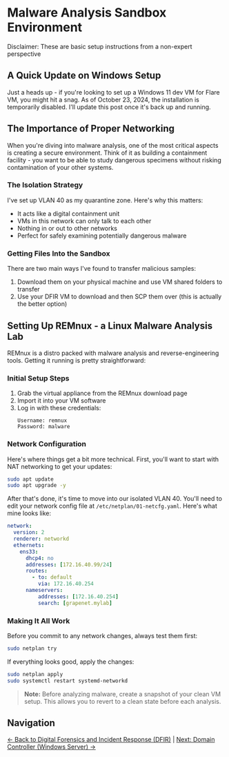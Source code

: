 # Malware Analysis Sandbox Environment
Disclaimer: These are basic setup instructions from a non-expert perspective

## A Quick Update on Windows Setup
Just a heads up - if you're looking to set up a Windows 11 dev VM for Flare VM, you might hit a snag. As of October 23, 2024, the installation is temporarily disabled. I'll update this post once it's back up and running.

## The Importance of Proper Networking
When you're diving into malware analysis, one of the most critical aspects is creating a secure environment. Think of it as building a containment facility - you want to be able to study dangerous specimens without risking contamination of your other systems.

### The Isolation Strategy
I've set up VLAN 40 as my quarantine zone. Here's why this matters:
- It acts like a digital containment unit
- VMs in this network can only talk to each other
- Nothing in or out to other networks
- Perfect for safely examining potentially dangerous malware

### Getting Files Into the Sandbox
There are two main ways I've found to transfer malicious samples:
1. Download them on your physical machine and use VM shared folders to transfer
2. Use your DFIR VM to download and then SCP them over (this is actually the better option)

## Setting Up REMnux - a Linux Malware Analysis Lab

REMnux is a distro packed with malware analysis and reverse-engineering tools. Getting it running is pretty straightforward:

### Initial Setup Steps
1. Grab the virtual appliance from the REMnux download page
2. Import it into your VM software
3. Log in with these credentials:
   ```
   Username: remnux
   Password: malware
   ```

### Network Configuration
Here's where things get a bit more technical. First, you'll want to start with NAT networking to get your updates:

```bash
sudo apt update
sudo apt upgrade -y
```

After that's done, it's time to move into our isolated VLAN 40. You'll need to edit your network config file at `/etc/netplan/01-netcfg.yaml`. Here's what mine looks like:

```yaml
network:
  version: 2
  renderer: networkd
  ethernets:
    ens33:
      dhcp4: no
      addresses: [172.16.40.99/24]
      routes:
        - to: default
          via: 172.16.40.254
      nameservers:
          addresses: [172.16.40.254]
          search: [grapenet.mylab]
```

### Making It All Work
Before you commit to any network changes, always test them first:
```bash
sudo netplan try
```

If everything looks good, apply the changes:
```bash
sudo netplan apply
sudo systemctl restart systemd-networkd
```

> **Note:** Before analyzing malware, create a snapshot of your clean VM setup. This allows you to revert to a clean state before each analysis.

## Navigation

[← Back to Digital Forensics and Incident Response (DFIR)](Digital%20Forensics%20and%20Incident%20Response%20(DFIR).md) | [Next: Domain Controller (Windows Server) →](Corporate%20LAN%20Domain%20Controller.md)
